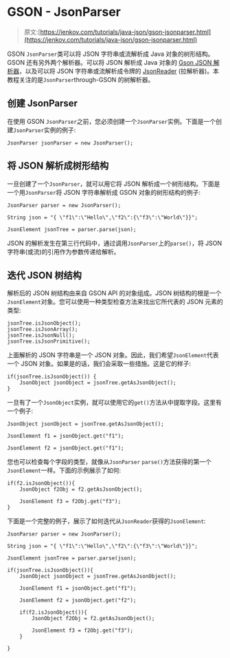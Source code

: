 # GSON - JsonParser

> 原文:[https://jenkov.com/tutorials/java-json/gson-jsonparser.html](https://jenkov.com/tutorials/java-json/gson-jsonparser.html)

GSON `JsonParser`类可以将 JSON 字符串或流解析成 Java 对象的树形结构。GSON 还有另外两个解析器。可以将 JSON 解析成 Java 对象的 [Gson JSON 解析器](gson.html)，以及可以将 JSON 字符串或流解析成令牌的 [JsonReader](gson-jsonreader.html) (拉解析器)。本教程关注的是`JsonParser`through-GSON 的树解析器。

## 创建 JsonParser

在使用 GSON `JsonParser`之前，您必须创建一个`JsonParser`实例。下面是一个创建`JsonParser`实例的例子:

```
JsonParser jsonParser = new JsonParser();

```

## 将 JSON 解析成树形结构

一旦创建了一个`JsonParser`，就可以用它将 JSON 解析成一个树形结构。下面是一个用`JsonParser`将 JSON 字符串解析成 GSON 对象的树形结构的例子:

```
JsonParser parser = new JsonParser();

String json = "{ \"f1\":\"Hello\",\"f2\":{\"f3\":\"World\"}}";

JsonElement jsonTree = parser.parse(json);

```

JSON 的解析发生在第三行代码中，通过调用`JsonParser`上的`parse()`，将 JSON 字符串(或流)的引用作为参数传递给解析。

## 迭代 JSON 树结构

解析后的 JSON 树结构由来自 GSON API 的对象组成。JSON 树结构的根是一个`JsonElement`对象。您可以使用一种类型检查方法来找出它所代表的 JSON 元素的类型:

```
jsonTree.isJsonObject();
jsonTree.isJsonArray();
jsonTree.isJsonNull();
jsonTree.isJsonPrimitive();

```

上面解析的 JSON 字符串是一个 JSON 对象。因此，我们希望`JsonElement`代表一个 JSON 对象。如果是的话，我们会采取一些措施。这是它的样子:

```
if(jsonTree.isJsonObject()) {
    JsonObject jsonObject = jsonTree.getAsJsonObject();
}

```

一旦有了一个`JsonObject`实例，就可以使用它的`get()`方法从中提取字段。这里有一个例子:

```
JsonObject jsonObject = jsonTree.getAsJsonObject();

JsonElement f1 = jsonObject.get("f1");

JsonElement f2 = jsonObject.get("f1");

```

您也可以检查每个字段的类型，就像从`JsonParser` `parse()`方法获得的第一个`JsonElement`一样。下面的示例展示了如何:

```
if(f2.isJsonObject()){
    JsonObject f2Obj = f2.getAsJsonObject();

    JsonElement f3 = f2Obj.get("f3");
}

```

下面是一个完整的例子，展示了如何迭代从`JsonReader`获得的`JsonElement`:

```
JsonParser parser = new JsonParser();

String json = "{ \"f1\":\"Hello\",\"f2\":{\"f3\":\"World\"}}";

JsonElement jsonTree = parser.parse(json);

if(jsonTree.isJsonObject()){
    JsonObject jsonObject = jsonTree.getAsJsonObject();

    JsonElement f1 = jsonObject.get("f1");

    JsonElement f2 = jsonObject.get("f2");

    if(f2.isJsonObject()){
        JsonObject f2Obj = f2.getAsJsonObject();

        JsonElement f3 = f2Obj.get("f3");
    }

}

```